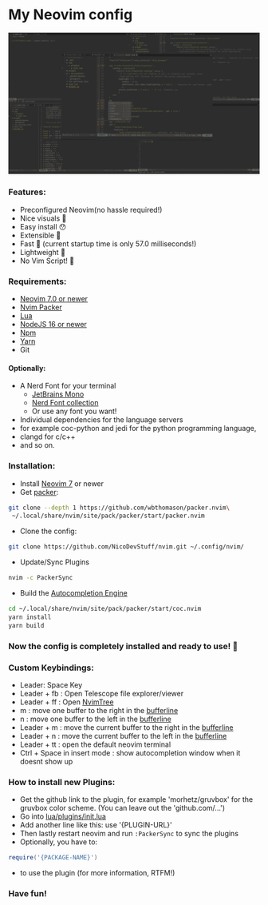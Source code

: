 # My Neovim config

<img title="Neovim config" alt="Alt text" src="/screenshots/Screenshot-Collage.png">

### Features:
* Preconfigured Neovim(no hassle required!)
* Nice visuals 👀
* Easy install 😯
* Extensible 🤔
* Fast 🚀 (current startup time is only 57.0 milliseconds!)
* Lightweight 🤩
* No Vim Script! 🥳

### Requirements:
* [Neovim 7.0 or newer](https://neovim.io/)
* [Nvim Packer](https://github.com/wbthomason/packer.nvim)
* [Lua](https://www.lua.org/)
* [NodeJS 16 or newer](https://nodejs.org/en/)
* [Npm](https://www.npmjs.com/)
* [Yarn](https://www.npmjs.com/package/yarn)
* Git

#### Optionally: 
* A Nerd Font for your terminal
  * [JetBrains Mono](https://www.jetbrains.com/lp/mono/)
  * [Nerd Font collection](https://github.com/ryanoasis/nerd-fonts)
  * Or use any font you want!
 * Individual dependencies for the language servers
  * for example coc-python and jedi for the python programming language,
  * clangd for c/c++
  * and so on.

### Installation:
* Install [Neovim 7](https://neovim.io/) or newer
* Get [packer](https://github.com/wbthomason/packer.nvim):
``` bash
git clone --depth 1 https://github.com/wbthomason/packer.nvim\
 ~/.local/share/nvim/site/pack/packer/start/packer.nvim
```
* Clone the config:
``` bash
git clone https://github.com/NicoDevStuff/nvim.git ~/.config/nvim/
```

* Update/Sync Plugins
```bash
nvim -c PackerSync
```
* Build the [Autocompletion Engine](https://github.com/neoclide/coc.nvim)
```bash
cd ~/.local/share/nvim/site/pack/packer/start/coc.nvim
yarn install
yarn build
```
### Now the config is completely installed and ready to use! 🥳

### Custom Keybindings:
* Leader: Space Key
* Leader + fb : Open Telescope file explorer/viewer
* Leader + ff : Open [NvimTree](https://github.com/nvim-tree/nvim-tree.lua/)
* m : move one buffer to the right in the [bufferline](https://github.com/akinsho/bufferline.nvim)
* n : move one buffer to the left in the [bufferline](https://github.com/akinsho/bufferline.nvim)
* Leader + m : move the current buffer to the right in the [bufferline](https://github.com/akinsho/bufferline.nvim)
* Leader + n : move the current buffer to the left in the [bufferline](https://github.com/akinsho/bufferline.nvim)
* Leader + tt : open the default neovim terminal
* Ctrl + Space in insert mode : show autocompletion window when it doesnt show up

### How to install new Plugins: 
* Get the github link to the plugin, for example 'morhetz/gruvbox' for the gruvbox color scheme. (You can leave out the 'github.com/...')
* Go into [lua/plugins/init.lua](https://github.com/NicoDevStuff/nvim-config/blob/main/lua/plugins/init.lua)
* Add another line like this: use '{PLUGIN-URL}'
* Then lastly restart neovim and run ``` :PackerSync ``` to sync the plugins
* Optionally, you have to:
```lua
require('{PACKAGE-NAME}')
```
* to use the plugin (for more information, RTFM!)

### Have fun!
